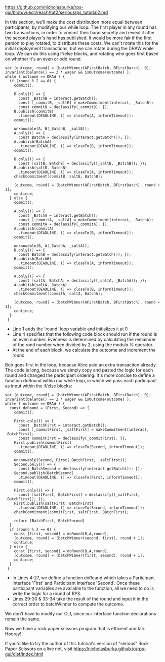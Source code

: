 https://github.com/nicholasburka/rps-gui/blob/vuecli/reach/tut2/seriousrps_tutorial2.md

In this section, we'll make the cost distribution more equal between participants, by modifying our while loop. The first player in any round has two transactions, in order to commit their hand secretly and reveal it after the second player's hand has published. It would be more fair if the first person to play rotated, to distribute these costs. We can't rotate this for the initial deployment transactions, but we can rotate during the DRAW while loop. We can do this using if/else blocks, and rotating who goes first based on whether it's an even or odd round.

```
var [outcome, round] = [batchWinner(AFirstBatch, BFirstBatch), 0];
invariant(balance() == 2 * wager && isOutcome(outcome) );
while ( outcome == DRAW ) {
  if (round % 2 == 0) {
    commit();

    B.only(() => {
      const _BatchB = interact.getBatch();
      const [_commitB, _saltB] = makeCommitment(interact, _BatchB);
      const commitB = declassify(_commitB); });
    B.publish(commitB)
      .timeout(DEADLINE, () => closeTo(A, informTimeout));
    commit();

    unknowable(A, B(_BatchB, _saltB));
    A.only(() => {
      const BatchA = declassify(interact.getBatch()); });
    A.publish(BatchA)
      .timeout(DEADLINE, () => closeTo(B, informTimeout));
    commit();

    B.only(() => {
      const [saltB, BatchB] = declassify([_saltB, _BatchB]); });
    B.publish(saltB, BatchB)
      .timeout(DEADLINE, () => closeTo(A, informTimeout));
    checkCommitment(commitB, saltB, BatchB);

    [outcome, round] = [batchWinner(AFirstBatch, BFirstBatch), round + 1];
    continue; 
  } else {
    commit();

    A.only(() => {
      const _BatchA = interact.getBatch();
      const [_commitA, _saltA] = makeCommitment(interact, _BatchA);
      const commitA = declassify(_commitA); });
    A.publish(commitA)
      .timeout(DEADLINE, () => closeTo(B, informTimeout));
    commit();

    unknowable(B, A(_BatchA, _saltA));
    B.only(() => {
      const BatchB = declassify(interact.getBatch()); });
    B.publish(BatchB)
      .timeout(DEADLINE, () => closeTo(A, informTimeout));
    commit();

    A.only(() => {
      const [saltA, BatchA] = declassify([_saltA, _BatchA]); });
    A.publish(saltA, BatchA)
      .timeout(DEADLINE, () => closeTo(B, informTimeout));
    checkCommitment(commitA, saltA, BatchA);

    [outcome, round] = [batchWinner(AFirstBatch, BFirstBatch), round + 1];
    continue; 
  }
 }
```
- Line 1 adds the 'round' loop variable and initializes it at 0
- Line 4 specifies that the following code block should run if the round is an even number. Evenness is determined by calculating the remainder of the rond number when divided by 2, using the modulo % operator.
- At the end of each block, we calculate the outcome and increment the round.

Bob goes first in the loop, because Alice paid an extra transaction already. The code is long, because we simply copy and pasted the logic for each round and changed the participant ordering. It's more concise to define a function doRound within our while loop, in which we pass each participant as input within the if/else blocks:

```
var [outcome, round] = [batchWinner(AFirstBatch, BFirstBatch), 0];
invariant(balance() == 2 * wager && isOutcome(outcome) );
while ( outcome == DRAW ) {
  const doRound = (First, Second) => {
    commit();

    First.only(() => {
      const _BatchFirst = interact.getBatch();
      const [_commitFirst, _saltFirst] = makeCommitment(interact, _BatchFirst);
      const commitFirst = declassify(_commitFirst); });
    First.publish(commitFirst)
      .timeout(DEADLINE, () => closeTo(Second, informTimeout));
    commit();

    unknowable(Second, First(_BatchFirst, _saltFirst));
    Second.only(() => {
      const BatchSecond = declassify(interact.getBatch()); });
    Second.publish(BatchSecond)
      .timeout(DEADLINE, () => closeTo(First, informTimeout));
    commit();

    First.only(() => {
      const [saltFirst, BatchFirst] = declassify([_saltFirst, _BatchFirst]); });
    First.publish(saltFirst, BatchFirst)
      .timeout(DEADLINE, () => closeTo(Second, informTimeout));
    checkCommitment(commitFirst, saltFirst, BatchFirst);

    return [BatchFirst, BatchSecond]
  }
  if (round % 2 == 0) {
    const [first, second] = doRound(B,A,round);
    [outcome, round] = [batchWinner(second, first), round + 1];
    continue; 
  } else {
    const [first, second] = doRound(B,A,round);
    [outcome, round] = [batchWinner(first, second), round + 1];
    continue; 
  }
 }
```
- In Lines 4-27, we define a function doRound which takes a Participant Interface 'First' and Participant Interface 'Second'. Once these participant variables are available to the function, all we need to do is write the logic for a round of RPS. 
- Lines 29-30 & 33-34 take the result of the round and input it in the correct order to batchWinner to compute the outcome.

We don't have to modify our CLI, since our interface function declarations remain the same.

Now we have a rock paper scissors program that is efficient and fair. Hooray! 

If you'd like to try the author of this tutorial's version of "serious" Rock Paper Scissors on a live net, visit https://nicholasburka.github.io/rps-gui/dist/index.html